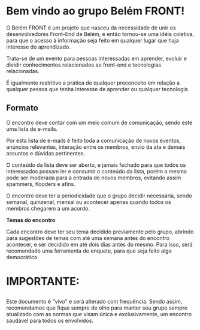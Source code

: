 <h1>Bem vindo ao grupo Belém FRONT! </h1>
<p>O Belém FRONT é um projeto que nasceu da necessidade de unir os desenvolvedores Front-End de Belém, e então tornou-se uma idéia coletiva, para que o acesso à informação seja feito em qualquer lugar que haja interesse do aprendizado. 

Trata-se de um evento para pessoas interessadas em aprender, evoluir e dividir conhecimentos relacionados ao front-end e tecnologias relacionadas. 

É igualmente restritivo a prática de qualquer preconceito em relação a qualquer pessoa que tenha interesse de aprender ou qualquer tecnologia.</p>



<h2>Formato </h2>
  
  <p>O encontro deve contar com um meio comum de comunicação, sendo este uma lista de e-mails. </p>
  <p>Por esta lista de e-mails é feito toda a comunicação de novos eventos, anúncios relevantes, interação entre os membros, envio da ata e demais assuntos e dúvidas pertinentes.  </p>
<p>O conteúdo da lista deve ser aberto, e jamais fechado para que todos os interessados possam ler e consumir o conteúdo da lista, porém a mesma pode ser moderada para a entrada de novos membros, evitando assim spammers, flooders e afins. </p>
  <p>O encontro deve ter a periodicidade que o grupo decidir necessária, sendo semanal, quinzenal, mensal ou acontecer apenas quando todos os membros chegarem a um acordo.  </p>
  <p><strong>Temas do encontro  </strong></p>
  <p>Cada encontro deve ter seu tema decidido previamente pelo grupo, abrindo para sugestões de temas com até uma semana antes do encontro acontecer, e ser decidido em até dois dias antes do mesmo. Para isso, será recomendado uma ferramenta de enquete, para que seja feito algo democrático.
  <h1>
  </p>
  <p><strong>IMPORTANTE: 
  </h2>
  </strong></p>
  <p>Este documento é "vivo" e será alterado com frequência. Sendo assim, recomendamos que fique sempre de olho para manter seu grupo sempre atualizado com as normas que visam única e exclusivamente, um encontro saudável para todos os envolvidos.</p>

